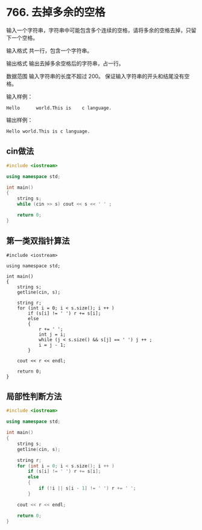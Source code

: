# 766. 去掉多余的空格

输入一个字符串，字符串中可能包含多个连续的空格，请将多余的空格去掉，只留下一个空格。

输入格式
共一行，包含一个字符串。

输出格式
输出去掉多余空格后的字符串，占一行。

数据范围
输入字符串的长度不超过 200。
保证输入字符串的开头和结尾没有空格。

输入样例：
```
Hello      world.This is    c language.
```
输出样例：
```
Hello world.This is c language.
```

## cin做法
```c++
#include <iostream>

using namespace std;

int main()
{
    string s;
    while (cin >> s) cout << s << ' ' ;

    return 0;
}
```

## 第一类双指针算法
```
#include <iostream>

using namespace std;

int main()
{
    string s;
    getline(cin, s);

    string r;
    for (int i = 0; i < s.size(); i ++ )
        if (s[i] != ' ') r += s[i];
        else
        {
            r += ' ';
            int j = i;
            while (j < s.size() && s[j] == ' ') j ++ ;
            i = j - 1;
        }

    cout << r << endl;

    return 0;
}
```
    
## 局部性判断方法
```c++
#include <iostream>

using namespace std;

int main()
{
    string s;
    getline(cin, s);

    string r;
    for (int i = 0; i < s.size(); i ++ )
        if (s[i] != ' ') r += s[i];
        else
        {
            if (!i || s[i - 1] != ' ') r += ' ';
        }

    cout << r << endl;

    return 0;
}
```
